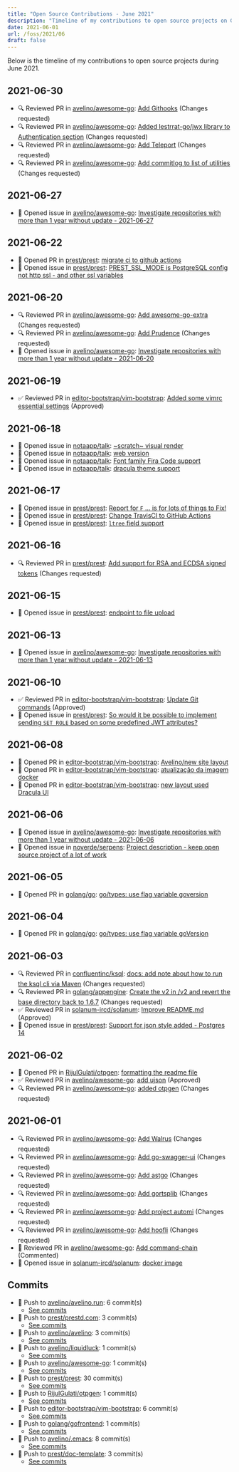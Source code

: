 ```yaml
---
title: "Open Source Contributions - June 2021"
description: "Timeline of my contributions to open source projects on GitHub during June 2021."
date: 2021-06-01
url: /foss/2021/06
draft: false
---
```


Below is the timeline of my contributions to open source projects during June 2021.

## 2021-06-30

- 🔍 Reviewed PR in [avelino/awesome-go](https://github.com/avelino/awesome-go): [Add Githooks](https://github.com/avelino/awesome-go/pull/3633#pullrequestreview-696649526) (Changes requested)
- 🔍 Reviewed PR in [avelino/awesome-go](https://github.com/avelino/awesome-go): [Added lestrrat-go/jwx library to Authentication section](https://github.com/avelino/awesome-go/pull/3632#pullrequestreview-696648266) (Changes requested)
- 🔍 Reviewed PR in [avelino/awesome-go](https://github.com/avelino/awesome-go): [Add Teleport](https://github.com/avelino/awesome-go/pull/3629#pullrequestreview-696647706) (Changes requested)
- 🔍 Reviewed PR in [avelino/awesome-go](https://github.com/avelino/awesome-go): [Add commitlog to list of utilities](https://github.com/avelino/awesome-go/pull/3628#pullrequestreview-696647149) (Changes requested)

## 2021-06-27

- 🐛 Opened issue in [avelino/awesome-go](https://github.com/avelino/awesome-go): [Investigate repositories with more than 1 year without update - 2021-06-27](https://github.com/avelino/awesome-go/issues/3645)

## 2021-06-22

- 🔀 Opened PR in [prest/prest](https://github.com/prest/prest): [migrate ci to github actions](https://github.com/prest/prest/pull/560)
- 🐛 Opened issue in [prest/prest](https://github.com/prest/prest): [PREST_SSL_MODE is PostgreSQL config not http ssl - and other ssl variables](https://github.com/prest/prest/issues/561)

## 2021-06-20

- 🔍 Reviewed PR in [avelino/awesome-go](https://github.com/avelino/awesome-go): [Add awesome-go-extra](https://github.com/avelino/awesome-go/pull/3622#pullrequestreview-687933415) (Changes requested)
- 🔍 Reviewed PR in [avelino/awesome-go](https://github.com/avelino/awesome-go): [Add Prudence](https://github.com/avelino/awesome-go/pull/3624#pullrequestreview-687933249) (Changes requested)
- 🐛 Opened issue in [avelino/awesome-go](https://github.com/avelino/awesome-go): [Investigate repositories with more than 1 year without update - 2021-06-20](https://github.com/avelino/awesome-go/issues/3638)

## 2021-06-19

- ✅ Reviewed PR in [editor-bootstrap/vim-bootstrap](https://github.com/editor-bootstrap/vim-bootstrap): [Added some vimrc essential settings](https://github.com/editor-bootstrap/vim-bootstrap/pull/385#pullrequestreview-687840048) (Approved)

## 2021-06-18

- 🐛 Opened issue in [notaapp/talk](https://github.com/notaapp/talk): [~scratch~ visual render](https://github.com/notaapp/talk/issues/72)
- 🐛 Opened issue in [notaapp/talk](https://github.com/notaapp/talk): [web version](https://github.com/notaapp/talk/issues/71)
- 🐛 Opened issue in [notaapp/talk](https://github.com/notaapp/talk): [Font family Fira Code support](https://github.com/notaapp/talk/issues/70)
- 🐛 Opened issue in [notaapp/talk](https://github.com/notaapp/talk): [dracula theme support](https://github.com/notaapp/talk/issues/69)

## 2021-06-17

- 🐛 Opened issue in [prest/prest](https://github.com/prest/prest): [Report for `F` ... is for lots of things to Fix!](https://github.com/prest/prest/issues/558)
- 🐛 Opened issue in [prest/prest](https://github.com/prest/prest): [Change TravisCI to GitHub Actions ](https://github.com/prest/prest/issues/555)
- 🐛 Opened issue in [prest/prest](https://github.com/prest/prest): [`ltree` field support](https://github.com/prest/prest/issues/554)

## 2021-06-16

- 🔍 Reviewed PR in [prest/prest](https://github.com/prest/prest): [Add support for RSA and ECDSA signed tokens](https://github.com/prest/prest/pull/552#pullrequestreview-685470968) (Changes requested)

## 2021-06-15

- 🐛 Opened issue in [prest/prest](https://github.com/prest/prest): [endpoint to file upload](https://github.com/prest/prest/issues/550)

## 2021-06-13

- 🐛 Opened issue in [avelino/awesome-go](https://github.com/avelino/awesome-go): [Investigate repositories with more than 1 year without update - 2021-06-13](https://github.com/avelino/awesome-go/issues/3630)

## 2021-06-10

- ✅ Reviewed PR in [editor-bootstrap/vim-bootstrap](https://github.com/editor-bootstrap/vim-bootstrap): [Update Git commands](https://github.com/editor-bootstrap/vim-bootstrap/pull/384#pullrequestreview-680539603) (Approved)
- 🐛 Opened issue in [prest/prest](https://github.com/prest/prest): [So would it be possible to implement sending `SET ROLE` based on some predefined JWT attributes?](https://github.com/prest/prest/issues/548)

## 2021-06-08

- 🔀 Opened PR in [editor-bootstrap/vim-bootstrap](https://github.com/editor-bootstrap/vim-bootstrap): [Avelino/new site layout](https://github.com/editor-bootstrap/vim-bootstrap/pull/383)
- 🔀 Opened PR in [editor-bootstrap/vim-bootstrap](https://github.com/editor-bootstrap/vim-bootstrap): [atualização da imagem docker](https://github.com/editor-bootstrap/vim-bootstrap/pull/382)
- 🔀 Opened PR in [editor-bootstrap/vim-bootstrap](https://github.com/editor-bootstrap/vim-bootstrap): [new layout used Dracula UI](https://github.com/editor-bootstrap/vim-bootstrap/pull/381)

## 2021-06-06

- 🐛 Opened issue in [avelino/awesome-go](https://github.com/avelino/awesome-go): [Investigate repositories with more than 1 year without update - 2021-06-06](https://github.com/avelino/awesome-go/issues/3621)
- 🐛 Opened issue in [noverde/serpens](https://github.com/noverde/serpens): [Project description - keep open source project of a lot of work](https://github.com/noverde/serpens/issues/30)

## 2021-06-05

- 🔀 Opened PR in [golang/go](https://github.com/golang/go): [go/types: use flag variable goversion](https://github.com/golang/go/pull/46585)

## 2021-06-04

- 🔀 Opened PR in [golang/go](https://github.com/golang/go): [go/types: use flag variable goVersion](https://github.com/golang/go/pull/46566)

## 2021-06-03

- 🔍 Reviewed PR in [confluentinc/ksql](https://github.com/confluentinc/ksql): [docs: add note about how to run the ksql cli via Maven](https://github.com/confluentinc/ksql/pull/7632#pullrequestreview-675592653) (Changes requested)
- 🔍 Reviewed PR in [golang/appengine](https://github.com/golang/appengine): [Create the v2 in /v2 and revert the base directory back to 1.6.7](https://github.com/golang/appengine/pull/243#pullrequestreview-675142663) (Changes requested)
- ✅ Reviewed PR in [solanum-ircd/solanum](https://github.com/solanum-ircd/solanum): [Improve README.md](https://github.com/solanum-ircd/solanum/pull/181#pullrequestreview-674779669) (Approved)
- 🐛 Opened issue in [prest/prest](https://github.com/prest/prest): [Support for json style added - Postgres 14](https://github.com/prest/prest/issues/547)

## 2021-06-02

- 🔀 Opened PR in [RijulGulati/otpgen](https://github.com/RijulGulati/otpgen): [formatting the readme file](https://github.com/RijulGulati/otpgen/pull/1)
- ✅ Reviewed PR in [avelino/awesome-go](https://github.com/avelino/awesome-go): [add ujson](https://github.com/avelino/awesome-go/pull/3616#pullrequestreview-674158023) (Approved)
- 🔍 Reviewed PR in [avelino/awesome-go](https://github.com/avelino/awesome-go): [added otpgen](https://github.com/avelino/awesome-go/pull/3617#pullrequestreview-674155985) (Changes requested)

## 2021-06-01

- 🔍 Reviewed PR in [avelino/awesome-go](https://github.com/avelino/awesome-go): [Add Walrus](https://github.com/avelino/awesome-go/pull/3615#pullrequestreview-672883530) (Changes requested)
- 🔍 Reviewed PR in [avelino/awesome-go](https://github.com/avelino/awesome-go): [Add go-swagger-ui](https://github.com/avelino/awesome-go/pull/3612#pullrequestreview-672880044) (Changes requested)
- 🔍 Reviewed PR in [avelino/awesome-go](https://github.com/avelino/awesome-go): [Add astgo](https://github.com/avelino/awesome-go/pull/3610#pullrequestreview-672877482) (Changes requested)
- 🔍 Reviewed PR in [avelino/awesome-go](https://github.com/avelino/awesome-go): [Add gortsplib](https://github.com/avelino/awesome-go/pull/3606#pullrequestreview-672875002) (Changes requested)
- 🔍 Reviewed PR in [avelino/awesome-go](https://github.com/avelino/awesome-go): [Add project automi](https://github.com/avelino/awesome-go/pull/3605#pullrequestreview-672871826) (Changes requested)
- 🔍 Reviewed PR in [avelino/awesome-go](https://github.com/avelino/awesome-go): [Add hoofli](https://github.com/avelino/awesome-go/pull/3602#pullrequestreview-672864571) (Changes requested)
- 💬 Reviewed PR in [avelino/awesome-go](https://github.com/avelino/awesome-go): [Add command-chain](https://github.com/avelino/awesome-go/pull/3601#pullrequestreview-672862650) (Commented)
- 🐛 Opened issue in [solanum-ircd/solanum](https://github.com/solanum-ircd/solanum): [docker image](https://github.com/solanum-ircd/solanum/issues/179)

## Commits

- 🔨 Push to [avelino/avelino.run](https://github.com/avelino/avelino.run): 6 commit(s)
  - [See commits](https://github.com/avelino/avelino.run/commits?author=avelino&since=2021-06-01T00:00:00Z&until=2021-06-30T23:59:59Z)
- 🔨 Push to [prest/prestd.com](https://github.com/prest/prestd.com): 3 commit(s)
  - [See commits](https://github.com/prest/prestd.com/commits?author=avelino&since=2021-06-01T00:00:00Z&until=2021-06-30T23:59:59Z)
- 🔨 Push to [avelino/avelino](https://github.com/avelino/avelino): 3 commit(s)
  - [See commits](https://github.com/avelino/avelino/commits?author=avelino&since=2021-06-01T00:00:00Z&until=2021-06-30T23:59:59Z)
- 🔨 Push to [avelino/liquidluck](https://github.com/avelino/liquidluck): 1 commit(s)
  - [See commits](https://github.com/avelino/liquidluck/commits?author=avelino&since=2021-06-01T00:00:00Z&until=2021-06-30T23:59:59Z)
- 🔨 Push to [avelino/awesome-go](https://github.com/avelino/awesome-go): 1 commit(s)
  - [See commits](https://github.com/avelino/awesome-go/commits?author=avelino&since=2021-06-01T00:00:00Z&until=2021-06-30T23:59:59Z)
- 🔨 Push to [prest/prest](https://github.com/prest/prest): 30 commit(s)
  - [See commits](https://github.com/prest/prest/commits?author=avelino&since=2021-06-01T00:00:00Z&until=2021-06-30T23:59:59Z)
- 🔨 Push to [RijulGulati/otpgen](https://github.com/RijulGulati/otpgen): 1 commit(s)
  - [See commits](https://github.com/RijulGulati/otpgen/commits?author=avelino&since=2021-06-01T00:00:00Z&until=2021-06-30T23:59:59Z)
- 🔨 Push to [editor-bootstrap/vim-bootstrap](https://github.com/editor-bootstrap/vim-bootstrap): 6 commit(s)
  - [See commits](https://github.com/editor-bootstrap/vim-bootstrap/commits?author=avelino&since=2021-06-01T00:00:00Z&until=2021-06-30T23:59:59Z)
- 🔨 Push to [golang/gofrontend](https://github.com/golang/gofrontend): 1 commit(s)
  - [See commits](https://github.com/golang/gofrontend/commits?author=avelino&since=2021-06-01T00:00:00Z&until=2021-06-30T23:59:59Z)
- 🔨 Push to [avelino/.emacs](https://github.com/avelino/.emacs): 8 commit(s)
  - [See commits](https://github.com/avelino/.emacs/commits?author=avelino&since=2021-06-01T00:00:00Z&until=2021-06-30T23:59:59Z)
- 🔨 Push to [prest/doc-template](https://github.com/prest/doc-template): 3 commit(s)
  - [See commits](https://github.com/prest/doc-template/commits?author=avelino&since=2021-06-01T00:00:00Z&until=2021-06-30T23:59:59Z)

